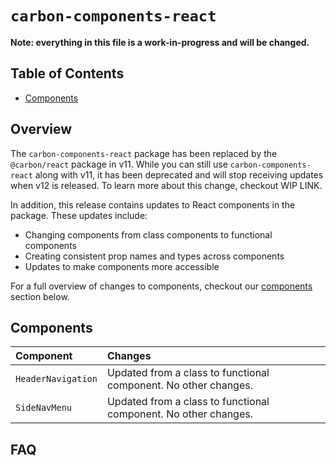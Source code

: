 # `carbon-components-react`

**Note: everything in this file is a work-in-progress and will be changed.**

<!-- prettier-ignore-start -->
<!-- START doctoc generated TOC please keep comment here to allow auto update -->
<!-- DON'T EDIT THIS SECTION, INSTEAD RE-RUN doctoc TO UPDATE -->
## Table of Contents

- [Components](#components)

<!-- END doctoc generated TOC please keep comment here to allow auto update -->
<!-- prettier-ignore-end -->

## Overview

The `carbon-components-react` package has been replaced by the `@carbon/react`
package in v11. While you can still use `carbon-components-react` along with
v11, it has been deprecated and will stop receiving updates when v12 is
released. To learn more about this change, checkout WIP LINK.

In addition, this release contains updates to React components in the package.
These updates include:

- Changing components from class components to functional components
- Creating consistent prop names and types across components
- Updates to make components more accessible

For a full overview of changes to components, checkout our
[components](#components) section below.

## Components

| Component          | Changes                                                         |
| :----------------- | :-------------------------------------------------------------- |
| `HeaderNavigation` | Updated from a class to functional component. No other changes. |
| `SideNavMenu`      | Updated from a class to functional component. No other changes. |

## FAQ
